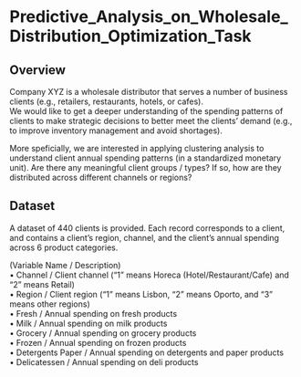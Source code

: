 # Predictive_Analysis_on_Wholesale_Distribution_Optimization_Task

## Overview
Company XYZ is a wholesale distributor that serves a number of business clients (e.g., retailers, restaurants, hotels, or cafes).   
We would like to get a deeper understanding of the spending patterns of clients to make strategic decisions to better meet the clients’ demand (e.g., to improve inventory management and avoid shortages).  

More speficially, we are interested in applying clustering analysis to understand client annual spending patterns (in a standardized monetary unit). Are there any meaningful client groups / types? If so, how are they distributed across different channels or regions?  

## Dataset
A dataset of 440 clients is provided. Each record corresponds to a client, and contains a client’s region, channel, and the client’s annual spending across 6 product categories.  

(Variable Name / Description)  
• Channel / Client channel (“1” means Horeca (Hotel/Restaurant/Cafe) and “2” means Retail)  
• Region / Client region (“1” means Lisbon, “2” means Oporto, and “3” means other regions)  
• Fresh / Annual spending on fresh products  
• Milk / Annual spending on milk products  
• Grocery / Annual spending on grocery products  
• Frozen / Annual spending on frozen products  
• Detergents Paper / Annual spending on detergents and paper products  
• Delicatessen / Annual spending on deli products  
